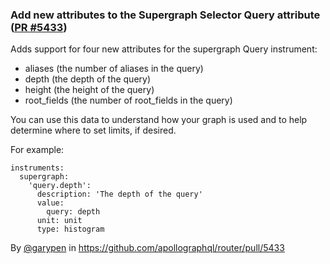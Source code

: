 ### Add new attributes to the Supergraph Selector Query attribute ([PR #5433](https://github.com/apollographql/router/pull/5433))

Adds support for four new attributes for the supergraph Query instrument:
 - aliases (the number of aliases in the query)
 - depth (the depth of the query)
 - height (the height of the query)
 - root_fields (the number of root_fields in the query)

You can use this data to understand how your graph is used and to help determine where to set limits, if desired.

For example:

```
instruments:
  supergraph:
    'query.depth':
      description: 'The depth of the query'
      value:
        query: depth
      unit: unit
      type: histogram
```

By [@garypen](https://github.com/garypen) in https://github.com/apollographql/router/pull/5433
